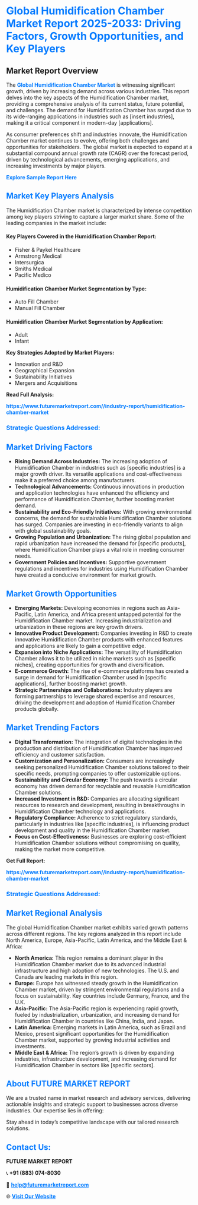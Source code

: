<h1 style="color: #007BFF;">Global Humidification Chamber Market Report 2025-2033: Driving Factors, Growth Opportunities, and Key Players</h1>

<section id="overview">
<h2>Market Report Overview</h2>
<p>The <a href="https://www.futuremarketreport.com//industry-report/humidification-chamber-market" style="color: #007BFF; text-decoration: none;"><strong>Global Humidification Chamber Market</strong></a> is witnessing significant growth, driven by increasing demand across various industries. This report delves into the key aspects of the Humidification Chamber market, providing a comprehensive analysis of its current status, future potential, and challenges. The demand for Humidification Chamber has surged due to its wide-ranging applications in industries such as [insert industries], making it a critical component in modern-day [applications].</p>
<p>As consumer preferences shift and industries innovate, the Humidification Chamber market continues to evolve, offering both challenges and opportunities for stakeholders. The global market is expected to expand at a substantial compound annual growth rate (CAGR) over the forecast period, driven by technological advancements, emerging applications, and increasing investments by major players.</p>
</section>

<section id="overview">
<p><a href="https://www.futuremarketreport.com//request-sample/reportId=61900" style="color: #007BFF; text-decoration: none;"><strong>Explore Sample Report Here</strong></a></p>
</section>

<section id="key-players">
<h2 style="color: #007BFF;">Market Key Players Analysis</h2>
<p>The Humidification Chamber market is characterized by intense competition among key players striving to capture a larger market share. Some of the leading companies in the market include:</p>
<h4>Key Players Covered in the Humidification Chamber Report:</h4>
<ul><li>Fisher &amp; Paykel Healthcare</li><li>Armstrong Medical</li><li>Intersurgica</li><li>Smiths Medical</li><li>Pacific Medico</li></ul>
<h4>Humidification Chamber Market Segmentation by Type:</h4>
<ul><li>Auto Fill Chamber</li><li>Manual Fill Chamber</li></ul>

<h4>Humidification Chamber Market Segmentation by Application:</h4>
<ul><li>Adult</li><li>Infant</li></ul>
<p><strong>Key Strategies Adopted by Market Players:</strong></p>
<ul>
<li>Innovation and R&D</li>
<li>Geographical Expansion</li>
<li>Sustainability Initiatives</li>
<li>Mergers and Acquisitions</li>
</ul>
</section>

<section>
<p><strong>Read Full Analysis: </strong></p><a href="https://www.futuremarketreport.com//industry-report/humidification-chamber-market" style="color: #007BFF; text-decoration: none;"><strong>https://www.futuremarketreport.com//industry-report/humidification-chamber-market</strong></a>
<h3 style="color: #007BFF;">Strategic Questions Addressed:</h3>
</section>

<section id="driving-factors">
<h2 style="color: #007BFF;">Market Driving Factors</h2>
<ul>
<li><strong>Rising Demand Across Industries:</strong> The increasing adoption of Humidification Chamber in industries such as [specific industries] is a major growth driver. Its versatile applications and cost-effectiveness make it a preferred choice among manufacturers.</li>
<li><strong>Technological Advancements:</strong> Continuous innovations in production and application technologies have enhanced the efficiency and performance of Humidification Chamber, further boosting market demand.</li>
<li><strong>Sustainability and Eco-Friendly Initiatives:</strong> With growing environmental concerns, the demand for sustainable Humidification Chamber solutions has surged. Companies are investing in eco-friendly variants to align with global sustainability goals.</li>
<li><strong>Growing Population and Urbanization:</strong> The rising global population and rapid urbanization have increased the demand for [specific products], where Humidification Chamber plays a vital role in meeting consumer needs.</li>
<li><strong>Government Policies and Incentives:</strong> Supportive government regulations and incentives for industries using Humidification Chamber have created a conducive environment for market growth.</li>
</ul>
</section>

<section id="growth-opportunities">
<h2 style="color: #007BFF;">Market Growth Opportunities</h2>
<ul>
<li><strong>Emerging Markets:</strong> Developing economies in regions such as Asia-Pacific, Latin America, and Africa present untapped potential for the Humidification Chamber market. Increasing industrialization and urbanization in these regions are key growth drivers.</li>
<li><strong>Innovative Product Development:</strong> Companies investing in R&D to create innovative Humidification Chamber products with enhanced features and applications are likely to gain a competitive edge.</li>
<li><strong>Expansion into Niche Applications:</strong> The versatility of Humidification Chamber allows it to be utilized in niche markets such as [specific niches], creating opportunities for growth and diversification.</li>
<li><strong>E-commerce Growth:</strong> The rise of e-commerce platforms has created a surge in demand for Humidification Chamber used in [specific applications], further boosting market growth.</li>
<li><strong>Strategic Partnerships and Collaborations:</strong> Industry players are forming partnerships to leverage shared expertise and resources, driving the development and adoption of Humidification Chamber products globally.</li>
</ul>
</section>

<section id="trending-factors">
<h2 style="color: #007BFF;">Market Trending Factors</h2>
<ul>
<li><strong>Digital Transformation:</strong> The integration of digital technologies in the production and distribution of Humidification Chamber has improved efficiency and customer satisfaction.</li>
<li><strong>Customization and Personalization:</strong> Consumers are increasingly seeking personalized Humidification Chamber solutions tailored to their specific needs, prompting companies to offer customizable options.</li>
<li><strong>Sustainability and Circular Economy:</strong> The push towards a circular economy has driven demand for recyclable and reusable Humidification Chamber solutions.</li>
<li><strong>Increased Investment in R&D:</strong> Companies are allocating significant resources to research and development, resulting in breakthroughs in Humidification Chamber technology and applications.</li>
<li><strong>Regulatory Compliance:</strong> Adherence to strict regulatory standards, particularly in industries like [specific industries], is influencing product development and quality in the Humidification Chamber market.</li>
<li><strong>Focus on Cost-Effectiveness:</strong> Businesses are exploring cost-efficient Humidification Chamber solutions without compromising on quality, making the market more competitive.</li>
</ul>
</section>

<section>
<p><strong>Get Full Report: </strong></p><a href="https://www.futuremarketreport.com//industry-report/humidification-chamber-market" style="color: #007BFF; text-decoration: none;"><strong>https://www.futuremarketreport.com//industry-report/humidification-chamber-market</strong></a>
<h3 style="color: #007BFF;">Strategic Questions Addressed:</h3>
</section>


<section id="regional-analysis">
<h2 style="color: #007BFF;">Market Regional Analysis</h2>
<p>The global Humidification Chamber market exhibits varied growth patterns across different regions. The key regions analyzed in this report include North America, Europe, Asia-Pacific, Latin America, and the Middle East & Africa:</p>
<ul>
<li><strong>North America:</strong> This region remains a dominant player in the Humidification Chamber market due to its advanced industrial infrastructure and high adoption of new technologies. The U.S. and Canada are leading markets in this region.</li>
<li><strong>Europe:</strong> Europe has witnessed steady growth in the Humidification Chamber market, driven by stringent environmental regulations and a focus on sustainability. Key countries include Germany, France, and the U.K.</li>
<li><strong>Asia-Pacific:</strong> The Asia-Pacific region is experiencing rapid growth, fueled by industrialization, urbanization, and increasing demand for Humidification Chamber in countries like China, India, and Japan.</li>
<li><strong>Latin America:</strong> Emerging markets in Latin America, such as Brazil and Mexico, present significant opportunities for the Humidification Chamber market, supported by growing industrial activities and investments.</li>
<li><strong>Middle East & Africa:</strong> The region’s growth is driven by expanding industries, infrastructure development, and increasing demand for Humidification Chamber in sectors like [specific sectors].</li>
</ul>
</section>

<footer>
<h2 style="color: #007BFF;">About FUTURE MARKET REPORT</h2>
<p>We are a trusted name in market research and advisory services, delivering actionable insights and strategic support to businesses across diverse industries. Our expertise lies in offering:</p>

<p>Stay ahead in today’s competitive landscape with our tailored research solutions.</p>

<h2 style="color: #007BFF;">Contact Us:</h2>
<p><strong>FUTURE MARKET REPORT</strong></p>
<p>📞 <strong>+91 (883) 074-8030</strong></p>
<p>📧 <strong><a href="mailto:help@futuremarketreport.com" style="color: #007BFF;">help@futuremarketreport.com</a></strong></p>
<p>🌐 <strong><a href="https://www.futuremarketreport.com/" style="color: #007BFF;">Visit Our Website</a></strong></p>
</footer>